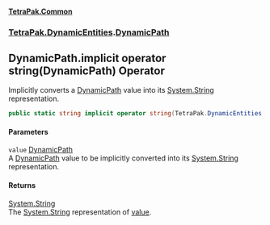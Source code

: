 #### [TetraPak.Common](index.md 'index')
### [TetraPak.DynamicEntities](TetraPak_DynamicEntities.md 'TetraPak.DynamicEntities').[DynamicPath](TetraPak_DynamicEntities_DynamicPath.md 'TetraPak.DynamicEntities.DynamicPath')
## DynamicPath.implicit operator string(DynamicPath) Operator
Implicitly converts a [DynamicPath](TetraPak_DynamicEntities_DynamicPath.md 'TetraPak.DynamicEntities.DynamicPath') value into its [System.String](https://docs.microsoft.com/en-us/dotnet/api/System.String 'System.String') representation.  
```csharp
public static string implicit operator string(TetraPak.DynamicEntities.DynamicPath value);
```
#### Parameters
<a name='TetraPak_DynamicEntities_DynamicPath_op_Implicitstring(TetraPak_DynamicEntities_DynamicPath)_value'></a>
`value` [DynamicPath](TetraPak_DynamicEntities_DynamicPath.md 'TetraPak.DynamicEntities.DynamicPath')  
A [DynamicPath](TetraPak_DynamicEntities_DynamicPath.md 'TetraPak.DynamicEntities.DynamicPath') value to be implicitly converted into its [System.String](https://docs.microsoft.com/en-us/dotnet/api/System.String 'System.String') representation.  
  
#### Returns
[System.String](https://docs.microsoft.com/en-us/dotnet/api/System.String 'System.String')  
The [System.String](https://docs.microsoft.com/en-us/dotnet/api/System.String 'System.String') representation of [value](TetraPak_DynamicEntities_DynamicPath_op_Implicitstring(TetraPak_DynamicEntities_DynamicPath).md#TetraPak_DynamicEntities_DynamicPath_op_Implicitstring(TetraPak_DynamicEntities_DynamicPath)_value 'TetraPak.DynamicEntities.DynamicPath.op_Implicit string(TetraPak.DynamicEntities.DynamicPath).value').  
